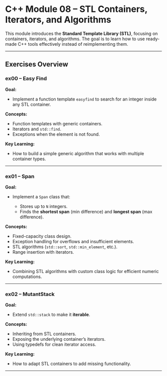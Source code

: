 # C++ Module 08 – STL Containers, Iterators, and Algorithms

This module introduces the **Standard Template Library (STL)**, focusing on containers, iterators, and algorithms.
The goal is to learn how to use ready-made C++ tools effectively instead of reimplementing them.

---

## Exercises Overview

### **ex00 – Easy Find**

**Goal:**

* Implement a function template `easyfind` to search for an integer inside any STL container.

**Concepts:**

* Function templates with generic containers.
* Iterators and `std::find`.
* Exceptions when the element is not found.

**Key Learning:**

* How to build a simple generic algorithm that works with multiple container types.

---

### **ex01 – Span**

**Goal:**

* Implement a `Span` class that:

  * Stores up to `N` integers.
  * Finds the **shortest span** (min difference) and **longest span** (max difference).

**Concepts:**

* Fixed-capacity class design.
* Exception handling for overflows and insufficient elements.
* STL algorithms (`std::sort`, `std::min_element`, etc.).
* Range insertion with iterators.

**Key Learning:**

* Combining STL algorithms with custom class logic for efficient numeric computations.

---

### **ex02 – MutantStack**

**Goal:**

* Extend `std::stack` to make it **iterable**.

**Concepts:**

* Inheriting from STL containers.
* Exposing the underlying container’s iterators.
* Using typedefs for clean iterator access.

**Key Learning:**

* How to adapt STL containers to add missing functionality.

---
